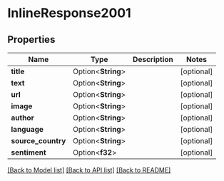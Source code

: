 # InlineResponse2001

## Properties

Name | Type | Description | Notes
------------ | ------------- | ------------- | -------------
**title** | Option<**String**> |  | [optional]
**text** | Option<**String**> |  | [optional]
**url** | Option<**String**> |  | [optional]
**image** | Option<**String**> |  | [optional]
**author** | Option<**String**> |  | [optional]
**language** | Option<**String**> |  | [optional]
**source_country** | Option<**String**> |  | [optional]
**sentiment** | Option<**f32**> |  | [optional]

[[Back to Model list]](../README.md#documentation-for-models) [[Back to API list]](../README.md#documentation-for-api-endpoints) [[Back to README]](../README.md)


